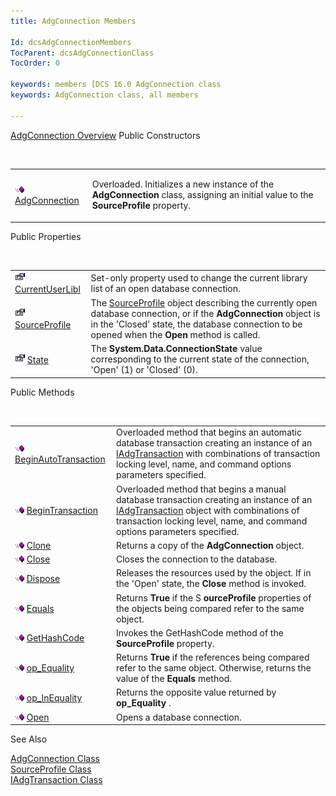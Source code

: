 ```yaml
---
title: AdgConnection Members

Id: dcsAdgConnectionMembers
TocParent: dcsAdgConnectionClass
TocOrder: 0

keywords: members [DCS 16.0 AdgConnection class
keywords: AdgConnection class, all members

---
```


[AdgConnection Overview](adg-connection-class.html) 
Public Constructors

<br />


|      |      |
| ---- | ---- |
| <img height="11" alt="public property" src="images/public-method.gif" width="15" border="0" x-maintain-ratio="TRUE" /> [ AdgConnection](adg-connection-constructors-main.html) | <p>Overloaded. Initializes a new instance of the **AdgConnection** class, assigning an initial value to the **SourceProfile** property. |



Public Properties

<br />


|      |      |
| ---- | ---- |
| <img height="16" alt="public property" src="images/property.bmp" width="16" border="0" /> [ CurrentUserLibl](adg-connection-current-user-libl-property.html) | Set-only property used to change the current library list of an open database connection. |
| <img height="16" alt="public property" src="images/property.bmp" width="16" border="0" /> [ SourceProfile](adg-connection-class-source-profile-property.html) | The [SourceProfile](source-profile-class.html) object describing the currently open database connection, or if the<span> **AdgConnection** </span> object is in the 'Closed' state, the database connection to be opened when the **Open** method is called. |
| <img height="16" alt="public property" src="images/property.bmp" width="16" border="0" /> [ State](adg-connection-class-state-property.html) | The **System.Data.ConnectionState** value corresponding to the current state of the connection, 'Open' (1) or 'Closed' (0). |



Public Methods

<br />


|      |      |
| ---- | ---- |
| <img height="11" alt="public property" src="images/public-method.gif" width="15" border="0" x-maintain-ratio="TRUE" /> [ BeginAutoTransaction](adg-connection-class-begin-auto-transaction-method-main.html) | Overloaded method that begins an automatic database transaction creating an instance of an [IAdgTransaction](iadg-transaction-class.html) with combinations of transaction locking level, name, and command options parameters specified. |
| <img height="11" alt="public property" src="images/public-method.gif" width="15" border="0" x-maintain-ratio="TRUE" /> [ BeginTransaction](adg-connection-class-begin-transaction-method-main.html) | Overloaded method that begins a manual database transaction creating an instance of an [IAdgTransaction](iadg-transaction-class.html) object with combinations of transaction locking level, name, and command options parameters specified. |
| <img height="11" alt="public property" src="images/public-method.gif" width="15" border="0" x-maintain-ratio="TRUE" /> [ Clone](adg-connection-class-clone-method.html) | Returns a copy of the **AdgConnection** object. |
| <img height="11" alt="public property" src="images/public-method.gif" width="15" border="0" x-maintain-ratio="TRUE" /> [ Close](adg-connection-class-close-method.html) | Closes the connection to the database. |
| <img height="11" alt="public property" src="images/public-method.gif" width="15" border="0" x-maintain-ratio="TRUE" /> [ Dispose](adg-connection-class-dispose-method.html) | Releases the resources used by the object. If in the 'Open' state, the **Close** method is invoked. |
| <img height="11" alt="public property" src="images/public-method.gif" width="15" border="0" x-maintain-ratio="TRUE" /> [ Equals](adg-connection-class-equals-method.html) | Returns **True** if the S **ourceProfile** properties of the objects being compared refer to the same object. |
| <img height="11" alt="public property" src="images/public-method.gif" width="15" border="0" x-maintain-ratio="TRUE" /> [ GetHashCode](adg-connection-class-get-hash-code-method.html) | Invokes the GetHashCode method of the **SourceProfile** property. |
| <img height="11" alt="public property" src="images/public-method.gif" width="15" border="0" x-maintain-ratio="TRUE" /> [ op_Equality](adg-connectionclassop-equality-method.html) | Returns **True** if the references being compared refer to the same object. Otherwise, returns the value of the **Equals** method. |
| <img height="11" alt="public property" src="images/public-method.gif" width="15" border="0" x-maintain-ratio="TRUE" /> [ op_InEquality](adg-connection-classop-inequality-method.html) | Returns the opposite value returned by **op_Equality** . |
| <img height="11" alt="public property" src="images/public-method.gif" width="15" border="0" x-maintain-ratio="TRUE" /> [ Open](adg-connection-class-open-method.html) | Opens a database connection. |



See Also

[AdgConnection Class](adg-connection-class.html) <br /> [SourceProfile Class](source-profile-class.html) <br /> [IAdgTransaction Class](iadg-transaction-class.html) 
